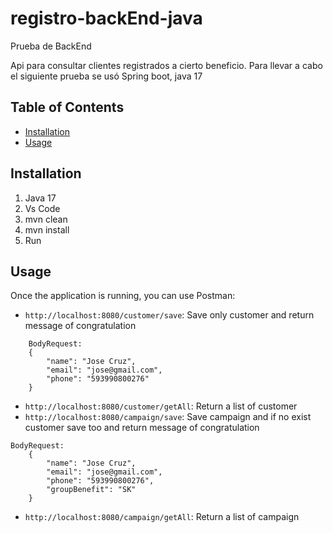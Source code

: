 # registro-backEnd-java
Prueba de BackEnd

Api para consultar clientes registrados a cierto beneficio. Para llevar a cabo el siguiente prueba se usó Spring boot, java 17
## Table of Contents

- [Installation](#installation)
- [Usage](#usage)

## Installation
1. Java 17
2. Vs Code
3. mvn clean
4. mvn install
5. Run
## Usage

Once the application is running, you can use Postman:

- `http://localhost:8080/customer/save`: Save only customer and return message of congratulation
```
    BodyRequest:
    {
        "name": "Jose Cruz",
        "email": "jose@gmail.com",
        "phone": "593990800276"
    }
```

- `http://localhost:8080/customer/getAll`: Return a list of customer
- `http://localhost:8080/campaign/save`: Save campaign and if no exist customer save too and return message of congratulation
```
BodyRequest:
    {
        "name": "Jose Cruz",
        "email": "jose@gmail.com",
        "phone": "593990800276",
        "groupBenefit": "SK"
    }
```
- `http://localhost:8080/campaign/getAll`: Return a list of campaign


